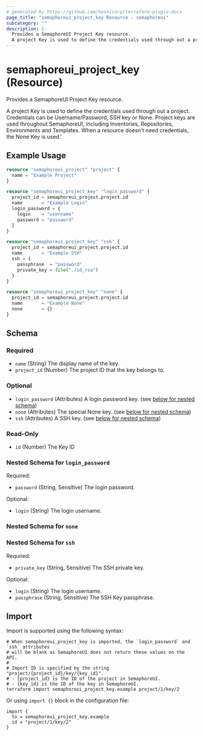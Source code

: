 ```yaml
---
# generated by https://github.com/hashicorp/terraform-plugin-docs
page_title: "semaphoreui_project_key Resource - semaphoreui"
subcategory: ""
description: |-
  Provides a SemaphoreUI Project Key resource.
  A project Key is used to define the credentials used through out a project. Credentials can be Username/Password, SSH key or None. Project keys are used throughout SemaphoreUI, including Inventories, Repositories, Environments and Templates. When a resource doesn't need credentials, the None Key is used.'
---
```


# semaphoreui_project_key (Resource)

Provides a SemaphoreUI Project Key resource.

A project Key is used to define the credentials used through out a project. Credentials can be Username/Password, SSH key or None. Project keys are used throughout SemaphoreUI, including Inventories, Repositories, Environments and Templates. When a resource doesn't need credentials, the None Key is used.'

## Example Usage

```terraform
resource "semaphoreui_project" "project" {
  name = "Example Project"
}

resource "semaphoreui_project_key" "login_password" {
  project_id = semaphoreui_project.project.id
  name       = "Example Login"
  login_password = {
    login    = "username"
    password = "password"
  }
}

resource "semaphoreui_project_key" "ssh" {
  project_id = semaphoreui_project.project.id
  name       = "Example SSH"
  ssh = {
    passphrase  = "password"
    private_key = file("./id_rsa")
  }
}

resource "semaphoreui_project_key" "none" {
  project_id = semaphoreui_project.project.id
  name       = "Example None"
  none       = {}
}
```

<!-- schema generated by tfplugindocs -->
## Schema

### Required

- `name` (String) The display name of the key.
- `project_id` (Number) The project ID that the key belongs to.

### Optional

- `login_password` (Attributes) A login password key. (see [below for nested schema](#nestedatt--login_password))
- `none` (Attributes) The special None key. (see [below for nested schema](#nestedatt--none))
- `ssh` (Attributes) A SSH key. (see [below for nested schema](#nestedatt--ssh))

### Read-Only

- `id` (Number) The Key ID

<a id="nestedatt--login_password"></a>
### Nested Schema for `login_password`

Required:

- `password` (String, Sensitive) The login password.

Optional:

- `login` (String) The login username.


<a id="nestedatt--none"></a>
### Nested Schema for `none`


<a id="nestedatt--ssh"></a>
### Nested Schema for `ssh`

Required:

- `private_key` (String, Sensitive) The SSH private key.

Optional:

- `login` (String) The login username.
- `passphrase` (String, Sensitive) The SSH Key passphrase.

## Import

Import is supported using the following syntax:

```shell
# When semaphoreui_project_key is imported, the `login_password` and `ssh` attributes
# will be blank as SemaphoreUI does not return these values on the API.
#
# Import ID is specified by the string "project/{project_id}/key/{key_id}".
# - {project_id} is the ID of the project in SemaphoreUI.
# - {key_id} is the ID of the key in SemaphoreUI.
terraform import semaphoreui_project_key.example project/1/key/2
```
Or using `import {}` block in the configuration file:
```hcl
import {
  to = semaphoreui_project_key.example
  id = "project/1/key/2"
}
```
